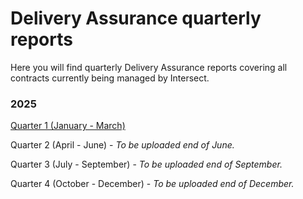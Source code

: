 # Delivery Assurance quarterly reports

Here you will find quarterly Delivery Assurance reports covering all contracts currently being managed by Intersect.

### 2025

[Quarter 1 (January - March)](https://drive.google.com/file/d/1vB1bR8s6uFCnXar6bJg2Yr0IOYZEzwJH/view?usp=drive_link)

Quarter 2 (April - June) - _To be uploaded end of June._

Quarter 3 (July - September) - _To be uploaded end of September._

Quarter 4 (October - December) - _To be uploaded end of December._

